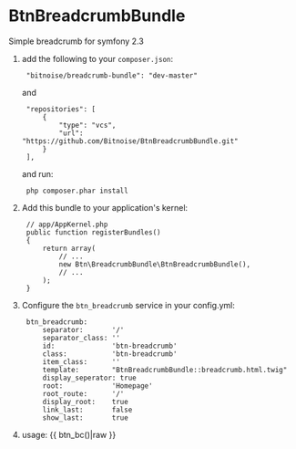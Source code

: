 BtnBreadcrumbBundle
==================================================================
Simple breadcrumb for symfony 2.3

1. add the following to your `composer.json`:

        "bitnoise/breadcrumb-bundle": "dev-master"

    and

        "repositories": [
            {
                "type": "vcs",
                "url":  "https://github.com/Bitnoise/BtnBreadcrumbBundle.git"
            }
        ],

    and run:

        php composer.phar install
2. Add this bundle to your application's kernel:

        // app/AppKernel.php
        public function registerBundles()
        {
            return array(
                // ...
                new Btn\BreadcrumbBundle\BtnBreadcrumbBundle(),
                // ...
            );
        }
3. Configure the `btn_breadcrumb` service in your config.yml:

        btn_breadcrumb:
            separator:       '/'
            separator_class: ''
            id:              'btn-breadcrumb'
            class:           'btn-breadcrumb'
            item_class:      ''
            template:        "BtnBreadcrumbBundle::breadcrumb.html.twig"
            display_seperator: true
            root:            'Homepage'
            root_route:      '/'
            display_root:    true
            link_last:       false
            show_last:       true

4. usage:
    {{ btn_bc()|raw }}